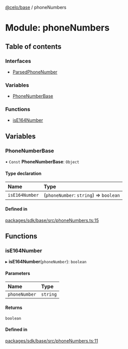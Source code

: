 [@celo/base](../README.md) / phoneNumbers

# Module: phoneNumbers

## Table of contents

### Interfaces

- [ParsedPhoneNumber](../interfaces/phoneNumbers.ParsedPhoneNumber.md)

### Variables

- [PhoneNumberBase](phoneNumbers.md#phonenumberbase)

### Functions

- [isE164Number](phoneNumbers.md#ise164number)

## Variables

### PhoneNumberBase

• `Const` **PhoneNumberBase**: `Object`

#### Type declaration

| Name | Type |
| :------ | :------ |
| `isE164Number` | (`phoneNumber`: `string`) => `boolean` |

#### Defined in

[packages/sdk/base/src/phoneNumbers.ts:15](https://github.com/celo-org/developer-tooling/blob/master/packages/sdk/base/src/phoneNumbers.ts#L15)

## Functions

### isE164Number

▸ **isE164Number**(`phoneNumber`): `boolean`

#### Parameters

| Name | Type |
| :------ | :------ |
| `phoneNumber` | `string` |

#### Returns

`boolean`

#### Defined in

[packages/sdk/base/src/phoneNumbers.ts:11](https://github.com/celo-org/developer-tooling/blob/master/packages/sdk/base/src/phoneNumbers.ts#L11)

